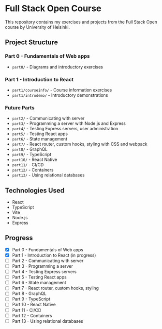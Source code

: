 # Full Stack Open Course

This repository contains my exercises and projects from the Full Stack Open course by University of Helsinki.

## Project Structure

### Part 0 - Fundamentals of Web apps

- `part0/` - Diagrams and introductory exercises

### Part 1 - Introduction to React

- `part1/courseinfo/` - Course information exercises
- `part1/introdemo/` - Introductory demonstrations

### Future Parts

- `part2/` - Communicating with server
- `part3/` - Programming a server with Node.js and Express
- `part4/` - Testing Express servers, user administration
- `part5/` - Testing React apps
- `part6/` - State management
- `part7/` - React router, custom hooks, styling with CSS and webpack
- `part8/` - GraphQL
- `part9/` - TypeScript
- `part10/` - React Native
- `part11/` - CI/CD
- `part12/` - Containers
- `part13/` - Using relational databases

## Technologies Used

- React
- TypeScript
- Vite
- Node.js
- Express

## Progress

- [x] Part 0 - Fundamentals of Web apps
- [x] Part 1 - Introduction to React (in progress)
- [ ] Part 2 - Communicating with server
- [ ] Part 3 - Programming a server
- [ ] Part 4 - Testing Express servers
- [ ] Part 5 - Testing React apps
- [ ] Part 6 - State management
- [ ] Part 7 - React router, custom hooks, styling
- [ ] Part 8 - GraphQL
- [ ] Part 9 - TypeScript
- [ ] Part 10 - React Native
- [ ] Part 11 - CI/CD
- [ ] Part 12 - Containers
- [ ] Part 13 - Using relational databases
